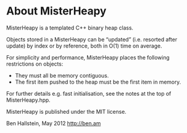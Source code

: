 # About MisterHeapy

MisterHeapy is a templated C++ binary heap class.
 
Objects stored in a MisterHeapy can be “updated” (i.e. resorted after update) by index or by reference, both in O(1) time on average.

For simplicity and performance, MisterHeapy places the following restrictions on objects:

- They must all be memory contiguous.
- The first item pushed to the heap must be the first item in memory.

For further details e.g. fast initialisation, see the notes at the top of MisterHeapy.hpp.

MisterHeapy is published under the MIT license.

Ben Hallstein, May 2012
http://ben.am
